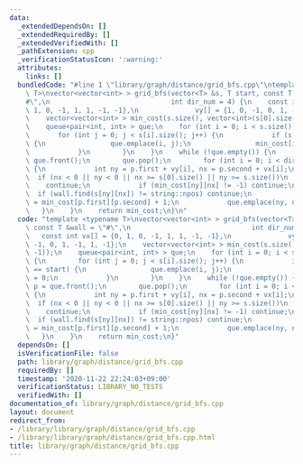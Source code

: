 ```yaml
---
data:
  _extendedDependsOn: []
  _extendedRequiredBy: []
  _extendedVerifiedWith: []
  _pathExtension: cpp
  _verificationStatusIcon: ':warning:'
  attributes:
    links: []
  bundledCode: "#line 1 \"library/graph/distance/grid_bfs.cpp\"\ntemplate <typename\
    \ T>\nvector<vector<int> > grid_bfs(vector<T> &s, T start, const T &wall = \"\
    #\",\n                              int dir_num = 4) {\n    const int vx[] = {0,\
    \ 1, 0, -1, 1, 1, -1, -1},\n              vy[] = {1, 0, -1, 0, 1, -1, 1, -1};\n\
    \    vector<vector<int> > min_cost(s.size(), vector<int>(s[0].size(), -1));\n\
    \    queue<pair<int, int> > que;\n    for (int i = 0; i < s.size(); i++) {\n \
    \       for (int j = 0; j < s[i].size(); j++) {\n            if (s[i][j] == start)\
    \ {\n                que.emplace(i, j);\n                min_cost[i][j] = 0;\n\
    \            }\n        }\n    }\n    while (!que.empty()) {\n        auto p =\
    \ que.front();\n        que.pop();\n        for (int i = 0; i < dir_num; i++)\
    \ {\n            int ny = p.first + vy[i], nx = p.second + vx[i];\n          \
    \  if (nx < 0 || ny < 0 || nx >= s[0].size() || ny >= s.size())\n            \
    \    continue;\n            if (min_cost[ny][nx] != -1) continue;\n          \
    \  if (wall.find(s[ny][nx]) != string::npos) continue;\n            min_cost[ny][nx]\
    \ = min_cost[p.first][p.second] + 1;\n            que.emplace(ny, nx);\n     \
    \   }\n    }\n    return min_cost;\n}\n"
  code: "template <typename T>\nvector<vector<int> > grid_bfs(vector<T> &s, T start,\
    \ const T &wall = \"#\",\n                              int dir_num = 4) {\n \
    \   const int vx[] = {0, 1, 0, -1, 1, 1, -1, -1},\n              vy[] = {1, 0,\
    \ -1, 0, 1, -1, 1, -1};\n    vector<vector<int> > min_cost(s.size(), vector<int>(s[0].size(),\
    \ -1));\n    queue<pair<int, int> > que;\n    for (int i = 0; i < s.size(); i++)\
    \ {\n        for (int j = 0; j < s[i].size(); j++) {\n            if (s[i][j]\
    \ == start) {\n                que.emplace(i, j);\n                min_cost[i][j]\
    \ = 0;\n            }\n        }\n    }\n    while (!que.empty()) {\n        auto\
    \ p = que.front();\n        que.pop();\n        for (int i = 0; i < dir_num; i++)\
    \ {\n            int ny = p.first + vy[i], nx = p.second + vx[i];\n          \
    \  if (nx < 0 || ny < 0 || nx >= s[0].size() || ny >= s.size())\n            \
    \    continue;\n            if (min_cost[ny][nx] != -1) continue;\n          \
    \  if (wall.find(s[ny][nx]) != string::npos) continue;\n            min_cost[ny][nx]\
    \ = min_cost[p.first][p.second] + 1;\n            que.emplace(ny, nx);\n     \
    \   }\n    }\n    return min_cost;\n}"
  dependsOn: []
  isVerificationFile: false
  path: library/graph/distance/grid_bfs.cpp
  requiredBy: []
  timestamp: '2020-11-22 22:24:03+09:00'
  verificationStatus: LIBRARY_NO_TESTS
  verifiedWith: []
documentation_of: library/graph/distance/grid_bfs.cpp
layout: document
redirect_from:
- /library/library/graph/distance/grid_bfs.cpp
- /library/library/graph/distance/grid_bfs.cpp.html
title: library/graph/distance/grid_bfs.cpp
---
```

